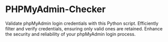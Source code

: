 # PHPMyAdmin-Checker
Validate phpMyAdmin login credentials with this Python script. Efficiently filter and verify credentials, ensuring only valid ones are retained. Enhance the security and reliability of your phpMyAdmin login process.
